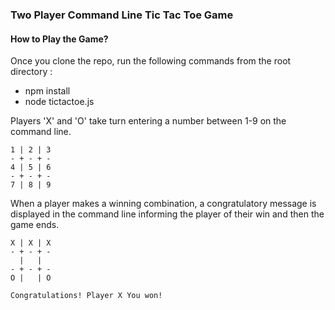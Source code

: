 ### Two Player Command Line Tic Tac Toe Game


#### How to Play the Game?

Once you clone the repo, run the following commands from the root directory :
- npm install
- node tictactoe.js

Players 'X' and 'O' take turn entering a number between 1-9 on the command line.

```
1 | 2 | 3
- + - + -
4 | 5 | 6
- + - + -
7 | 8 | 9

```

When a player makes a winning combination, a congratulatory message is displayed in the command line informing the player of their win and then the game ends.

```
X | X | X
- + - + -
  |   |
- + - + -
O |   | O

Congratulations! Player X You won!

```